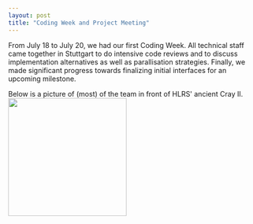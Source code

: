 ```yaml
---
layout: post
title: "Coding Week and Project Meeting"
---
```


From July 18 to July 20, we had our first Coding Week. All technical staff came together in Stuttgart to do intensive code reviews and to discuss implementation alternatives as well as parallisation strategies. Finally, we made significant progress towards finalizing initial interfaces for an upcoming milestone.

Below is a picture of (most) of the team in front of HLRS' ancient Cray II.  
<img src="team_20230720-1.jpg" height="240" />

